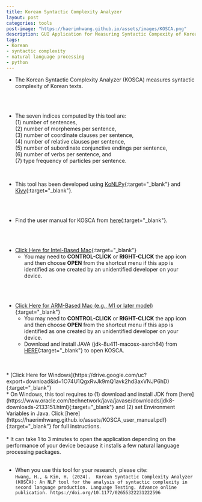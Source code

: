 ```yaml
---
title: Korean Syntactic Complexity Analyzer
layout: post
categories: tools
post-image: "https://haerimhwang.github.io/assets/images/KOSCA.png"
description: GUI Application for Measuring Syntactic Compexity of Korean Texts
tags:
- Korean
- syntactic complexity
- natural language processing
- python
---
```


* The Korean Syntactic Complexity Analyzer (KOSCA) measures syntactic complexity of Korean texts. 
<br>
<br>

* The seven indices computed by this tool are: <br>
(1) number of sentences, <br>
(2) number of morphemes per sentence, <br>
(3) number of coordinate clauses per sentence, <br>
(4) number of relative clauses per sentence, <br>
(5) number of subordinate conjunctive endings per sentence, <br>
(6) number of verbs per sentence, and <br>
(7) type frequency of particles per sentence. <br>
<br>

* This tool has been developed using [KoNLPy](https://konlpy.org/en/latest/){:target="_blank"} and [Kivy](https://kivy.org/#home){:target="_blank"}. 
<br>
<br>

* Find the user manual for KOSCA from [here](https://haerimhwang.github.io/assets/KOSCA_user_manual.pdf){:target="_blank"}. 
<br>
<br>

* [Click Here for Intel-Based Mac](https://drive.google.com/uc?export=download&id=1otxdsropIbNtPNenfeZ7Z2LUFvjdWRHq){:target="_blank"} <br>
    * You may need to **CONTROL-CLICK** or **RIGHT-CLICK** the app icon and then choose **OPEN** from the shortcut menu if this app is identified as one created by an unidentified developer on your device.
<br>
<br>

* [Click Here for ARM-Based Mac (e.g., M1 or later model)](){:target="_blank"} <br>
    * You may need to **CONTROL-CLICK** or **RIGHT-CLICK** the app icon and then choose **OPEN** from the shortcut menu if this app is identified as one created by an unidentified developer on your device.
    * Download and install JAVA (jdk-8u411-macosx-aarch64) from [HERE](https://www.oracle.com/java/technologies/javase/jdk8-arm-downloads.html){:target="_blank"} to open KOSCA.  
<br>
<br>   
<!-- https://drive.google.com/file/d/1otxdsropIbNtPNenfeZ7Z2LUFvjdWRHq/view?usp=sharing -->         
* [Click Here for Windows](https://drive.google.com/uc?export=download&id=1O74U1QgxRvJk9mQ1avk2hd3axVNJP6hD){:target="_blank"} <br>
    * On Windows, this tool requires to (1) download and install JDK from [here](https://www.oracle.com/technetwork/java/javase/downloads/jdk8-downloads-2133151.html){:target="_blank"} and (2) set Environment Variables in Java. Click [here](https://haerimhwang.github.io/assets/KOSCA_user_manual.pdf){:target="_blank"} for full instructions. 
<br>
<br>      
<!-- https://drive.google.com/file/d/1O74U1QgxRvJk9mQ1avk2hd3axVNJP6hD/view?usp=sharing -->     
* It can take 1 to 3 minutes to open the application depending on the performance of your device because it installs a few natural language processing packages.  
<br>
<br>

* When you use this tool for your research, please cite:  
    `Hwang, H., & Kim, H. (2024).  Korean Syntactic Complexity Analyzer (KOSCA): An NLP tool for the analysis of syntactic complexity in second language production. Language Testing. Advance online publication. https://doi.org/10.1177/02655322231222596`
